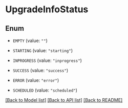 # UpgradeInfoStatus

## Enum


* `EMPTY` (value: `""`)

* `STARTING` (value: `"starting"`)

* `INPROGRESS` (value: `"inprogress"`)

* `SUCCESS` (value: `"success"`)

* `ERROR` (value: `"error"`)

* `SCHEDULED` (value: `"scheduled"`)


[[Back to Model list]](../README.md#documentation-for-models) [[Back to API list]](../README.md#documentation-for-api-endpoints) [[Back to README]](../README.md)



